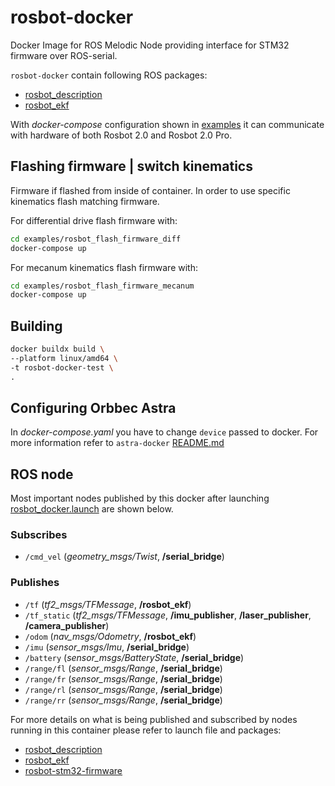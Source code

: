 # rosbot-docker
Docker Image for ROS Melodic Node providing interface for STM32 firmware over ROS-serial.

`rosbot-docker` contain following ROS packages:
- [rosbot_description](https://github.com/husarion/rosbot_description)
- [rosbot_ekf](https://github.com/husarion/rosbot_ekf)

With *docker-compose* configuration shown in [examples](./examples) it can communicate with hardware of both Rosbot 2.0 and Rosbot 2.0 Pro.

## Flashing firmware | switch kinematics

Firmware if flashed from inside of container. In order to use specific kinematics flash matching firmware.

For differential drive flash firmware with:
``` bash
cd examples/rosbot_flash_firmware_diff
docker-compose up
 ```

 For mecanum kinematics flash firmware with:

``` bash
cd examples/rosbot_flash_firmware_mecanum
docker-compose up
 ```

## Building

 ``` bash
docker buildx build \
--platform linux/amd64 \
-t rosbot-docker-test \
.
 ```

## Configuring Orbbec Astra

In *docker-compose.yaml* you have to change `device` passed to docker. For more information refer to `astra-docker` [README.md](https://github.com/husarion/astra-docker)


## ROS node

Most important nodes published by this docker after launching [rosbot_docker.launch](https://github.com/husarion/rosbot_description/blob/master/src/rosbot_description/launch/rosbot_docker.launch) are shown below.

### Subscribes

- `/cmd_vel` (*geometry_msgs/Twist*, **/serial_bridge**)

### Publishes

- `/tf` (*tf2_msgs/TFMessage*, **/rosbot_ekf**)
- `/tf_static` (*tf2_msgs/TFMessage*, **/imu_publisher**, **/laser_publisher**, **/camera_publisher**)
- `/odom` (*nav_msgs/Odometry*, **/rosbot_ekf**)
- `/imu` (*sensor_msgs/Imu*, **/serial_bridge**)
- `/battery` (*sensor_msgs/BatteryState*, **/serial_bridge**)
- `/range/fl` (*sensor_msgs/Range*, **/serial_bridge**)
- `/range/fr` (*sensor_msgs/Range*, **/serial_bridge**)
- `/range/rl` (*sensor_msgs/Range*, **/serial_bridge**)
- `/range/rr` (*sensor_msgs/Range*, **/serial_bridge**)



For more details on what is being published and subscribed by nodes running in this container please refer to launch file and packages:
- [rosbot_description](https://github.com/husarion/rosbot_description)
- [rosbot_ekf](https://github.com/husarion/rosbot_ekf)
- [rosbot-stm32-firmware](https://github.com/husarion/rosbot-stm32-firmware)